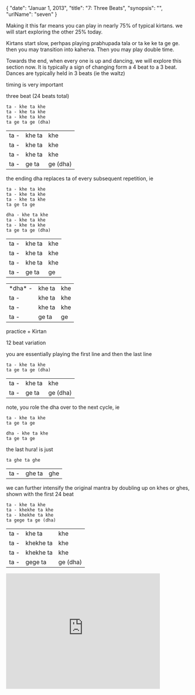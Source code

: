 <data>
{
    "date": "Januar 1, 2013",
    "title": "7: Three Beats",
    "synopsis": "",
    "urlName": "seven"
}
</data>



Making it this far means you can play in nearly 75% of typical kirtans. we will start exploring the other 25% today.

Kirtans start slow, perhpas playing prabhupada tala or ta ke ke ta ge ge. then you may transition into kaherva. Then you may play double time.

Towards the end, when every one is up and dancing, we will explore this section now. It is typically a sign of changing form a 4 beat to a 3 beat. Dances are typically held in 3 beats (ie the waltz)

timing is very important

three beat (24 beats total)

    ta - khe ta khe
    ta - khe ta khe
    ta - khe ta khe
    ta ge ta ge (dha)

<table>
    <tr>
        <td>ta -</td> 
        <td>khe ta</td> 
        <td>khe</td> 
    </tr>
    <tr>
        <td>ta -</td> 
        <td>khe ta</td> 
        <td>khe</td> 
    </tr>
    <tr>
        <td>ta -</td> 
        <td>khe ta</td> 
        <td>khe</td> 
    </tr>
    <tr>
        <td>ta -</td> 
        <td>ge ta</td> 
        <td>ge (dha)</td> 
    </tr>
</table>


the ending dha replaces ta of every subsequent repetition, ie

    ta - khe ta khe
    ta - khe ta khe
    ta - khe ta khe
    ta ge ta ge 

    dha - khe ta khe
    ta - khe ta khe
    ta - khe ta khe
    ta ge ta ge (dha)



<table>
    <tr>
        <td>ta -</td> 
        <td>khe ta</td> 
        <td>khe</td> 
    </tr>
    <tr>
        <td>ta -</td> 
        <td>khe ta</td> 
        <td>khe</td> 
    </tr>
    <tr>
        <td>ta -</td> 
        <td>khe ta</td> 
        <td>khe</td> 
    </tr>
    <tr>
        <td>ta -</td> 
        <td>ge ta</td> 
        <td>ge</td> 
    </tr>
</table>
<table>
    <tr>
        <td>*dha* -</td> 
        <td>khe ta</td> 
        <td>khe</td> 
    </tr>
    <tr>
        <td>ta -</td> 
        <td>khe ta</td> 
        <td>khe</td> 
    </tr>
    <tr>
        <td>ta -</td> 
        <td>khe ta</td> 
        <td>khe</td> 
    </tr>
    <tr>
        <td>ta -</td> 
        <td>ge ta</td> 
        <td>ge</td> 
    </tr>
</table>


practice + Kirtan

12 beat variation

you are essentially playing the first line and then the last line

    ta - khe ta khe
    ta ge ta ge (dha)

<table>
    <tr>
        <td>ta -</td> 
        <td>khe ta</td> 
        <td>khe</td> 
    </tr>
    <tr>
        <td>ta -</td> 
        <td>ge ta</td> 
        <td>ge (dha)</td> 
    </tr>
</table>

note, you role the dha over to the next cycle, ie

    ta - khe ta khe
    ta ge ta ge 

    dha - khe ta khe
    ta ge ta ge 

the last hura! is just

    ta ghe ta ghe 

<table>
    <tr>
        <td>ta -</td>    
        <td>ghe ta</td>    
        <td>ghe</td>    
    </tr>
</table>

we can further intensify the original mantra by doubling up on khes or ghes, shown with the first 24 beat

    ta - khe ta khe
    ta - khekhe ta khe
    ta - khekhe ta khe
    ta gege ta ge (dha)


<table>
    <tr>
        <td>ta -</td> 
        <td>khe ta</td> 
        <td>khe</td> 
    </tr>
    <tr>
        <td>ta -</td> 
        <td>khekhe ta</td> 
        <td>khe</td> 
    </tr>
    <tr>
        <td>ta -</td> 
        <td>khekhe ta</td> 
        <td>khe</td> 
    </tr>
    <tr>
        <td>ta -</td> 
        <td>gege ta</td> 
        <td>ge (dha)</td> 
    </tr>
</table>


<iframe width="420" height="315" src="http://www.youtube.com/embed/tW8kzfTb8jA" frameborder="0" allowfullscreen></iframe>
